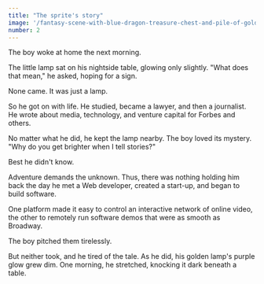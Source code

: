 ```yaml
---
title: "The sprite's story"
image: '/fantasy-scene-with-blue-dragon-treasure-chest-and-pile-of-golden-coins-d-illustration-707801968.jpg'
number: 2
---
```


The boy woke at home the next morning. 

The little lamp sat on his nightside table, glowing only slightly. "What does that mean," he asked, hoping for a sign.

None came. It was just a lamp. 

So he got on with life. He studied, became a lawyer, and then a journalist. He wrote about media, technology, and venture capital for Forbes and others.

No matter what he did, he kept the lamp nearby. The boy loved its mystery. "Why do you get brighter when I tell stories?" 

Best he didn't know. 

Adventure demands the unknown. Thus, there was nothing holding him back the day he met a Web developer, created a start-up, and began to build software. 

One platform made it easy to control an interactive network of online video, the other to remotely run software demos that were as smooth as Broadway. 

The boy pitched them tirelessly. 

But neither took, and he tired of the tale. As he did, his golden lamp's purple glow grew dim. One morning, he stretched, knocking it dark beneath a table.